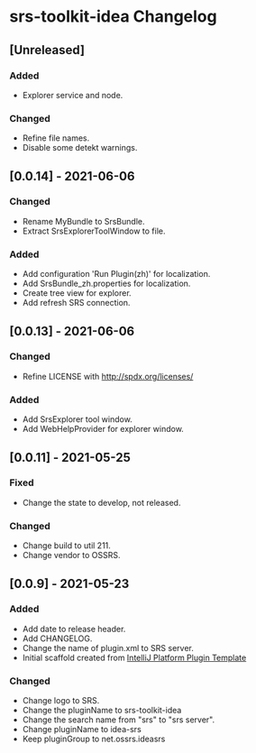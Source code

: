 <!-- Keep a Changelog guide -> https://keepachangelog.com -->

# srs-toolkit-idea Changelog

## [Unreleased]
### Added
- Explorer service and node.
### Changed
- Refine file names.
- Disable some detekt warnings.

## [0.0.14] - 2021-06-06
### Changed
- Rename MyBundle to SrsBundle.
- Extract SrsExplorerToolWindow to file.
### Added
- Add configuration 'Run Plugin(zh)' for localization.
- Add SrsBundle_zh.properties for localization.
- Create tree view for explorer.
- Add refresh SRS connection.

## [0.0.13] - 2021-06-06
### Changed
- Refine LICENSE with http://spdx.org/licenses/
### Added
- Add SrsExplorer tool window.
- Add WebHelpProvider for explorer window.

## [0.0.11] - 2021-05-25
### Fixed
- Change the state to develop, not released.
### Changed
- Change build to util 211.
- Change vendor to OSSRS.

## [0.0.9] - 2021-05-23
### Added
- Add date to release header.
- Add CHANGELOG.
- Change the name of plugin.xml to SRS server.
- Initial scaffold created from [IntelliJ Platform Plugin Template](https://github.com/JetBrains/intellij-platform-plugin-template)
### Changed
- Change logo to SRS.
- Change the pluginName to srs-toolkit-idea
- Change the search name from "srs" to "srs server".
- Change pluginName to idea-srs
- Keep pluginGroup to net.ossrs.ideasrs
